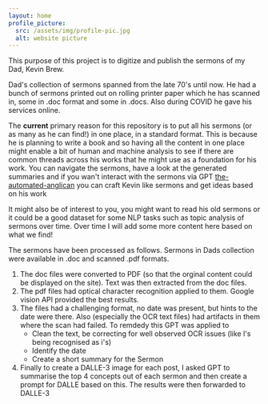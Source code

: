 ```yaml
---
layout: home
profile_picture:
  src: /assets/img/profile-pic.jpg
  alt: website picture
---
```

<p> This purpose of this project is to digitize and publish the sermons of my Dad, Kevin Brew. </p> 

<p> Dad's collection of sermons spanned from the late 70's until now. He had a bunch of sermons printed out on rolling printer paper which he has scanned in, some in .doc format and some in .docs. Also during COVID he gave his services online. </p>

<p> The <b>current</b> primary reason for this repository is to put all his sermons (or as many as he can find!) in one place, in a standard format. This is because he is planning to write a book and so having all the content in one place might enable a bit of human and machine analysis to see if there are common threads across his works that he might use as a foundation for his work. You can navigate the sermons, have a look at the generated summaries and if you wan't interact with the sermons via GPT <a href="https://chat.openai.com/g/g-iDHn6ujDW-the-automated-anglican">the-automated-anglican</a> you can craft Kevin like sermons and get ideas based on his work </p>

<p> It might also be of interest to you, you might want to read his old sermons or it could be a good dataset for some NLP tasks such as topic analysis of sermons over time. Over time I will add some more content here based on what we find!

<p> The sermons have been processed as follows. Sermons in Dads collection were available in .doc and scanned .pdf formats.
<ol>
<li> The doc files were converted to PDF (so that the orginal content could be displayed on the site). Text was then extracted from the doc files. </li>
<li> The pdf files had optical character recognition applied to them. Google vision API provided the best results. </li>
<li> The files had a challenging format, no date was present, but hints to the date were there. Also (especially the OCR text files) had artifacts in them where the scan had failed. To remdedy this GPT was applied to
   <ul>
   <li> Clean the text, be correcting for well observed OCR issues (like l's being recognised as i's) </li>
   <li> Identify the date </li>
   <li> Create a short summary for the Sermon </li>
   </ul></li>
<li> Finally to create a DALLE-3 image for each post, I asked GPT to summarise the top 4 concepts out of each sermon and then create a prompt for DALLE based on this. The results were then forwarded to DALLE-3 </li>
</ol>
